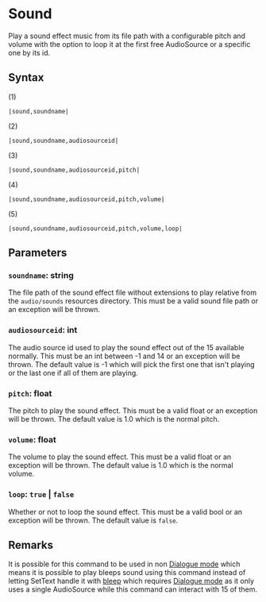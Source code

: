 # Sound

Play a sound effect music from its file path with a configurable pitch and volume with the option to loop it at the first free AudioSource or a specific one by its id.

## Syntax

(1)

````
|sound,soundname|
````

(2)

````
|sound,soundname,audiosourceid|
````

(3)

````
|sound,soundname,audiosourceid,pitch|
````

(4)

````
|sound,soundname,audiosourceid,pitch,volume|
````

(5)

````
|sound,soundname,audiosourceid,pitch,volume,loop|
````

## Parameters

### `soundname`: string

The file path of the sound effect file without extensions to play relative from the `audio/sounds` resources directory. This must be a valid sound file path or an exception will be thrown.

### `audiosourceid`: int

The audio source id used to play the sound effect out of the 15 available normally. This must be an int between -1 and 14 or an exception will be thrown. The default value is -1 which will pick the first one that isn't playing or the last one if all of them are playing.

### `pitch`: float

The pitch to play the sound effect. This must be a valid float or an exception will be thrown. The default value is 1.0 which is the normal pitch.

### `volume`: float

The volume to play the sound effect. This must be a valid float or an exception will be thrown. The default value is 1.0 which is the normal volume.

### `loop`: `true` | `false`

Whether or not to loop the sound effect. This must be a valid bool or an exception will be thrown. The default value is `false`.

## Remarks

It is possible for this command to be used in non [Dialogue mode](../Dialogue%20mode.md) which means it is possible to play bleeps sound using this command instead of letting SetText handle it with [bleep](Bleep.md) which requires [Dialogue mode](../Dialogue%20mode.md) as it only uses a single AudioSource while this command can interact with 15 of them.
